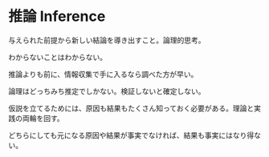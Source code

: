 # 推論 Inference

与えられた前提から新しい結論を導き出すこと。論理的思考。

わからないことはわからない。

推論よりも前に、情報収集で手に入るなら調べた方が早い。

論理はどっちみち推定でしかない。検証しないと確定しない。

仮説を立てるためには、原因も結果もたくさん知っておく必要がある。理論と実践の両輪を回す。

どちらにしても元になる原因や結果が事実でなければ、結果も事実にはなり得ない。
